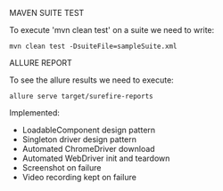MAVEN SUITE TEST

To execute 'mvn clean test' on a suite we need to write:

````
mvn clean test -DsuiteFile=sampleSuite.xml
````

ALLURE REPORT

To see the allure results we need to execute:

````
allure serve target/surefire-reports
````

Implemented:
- LoadableComponent design pattern
- Singleton driver design pattern
- Automated ChromeDriver download
- Automated WebDriver init and teardown
- Screenshot on failure
- Video recording kept on failure
